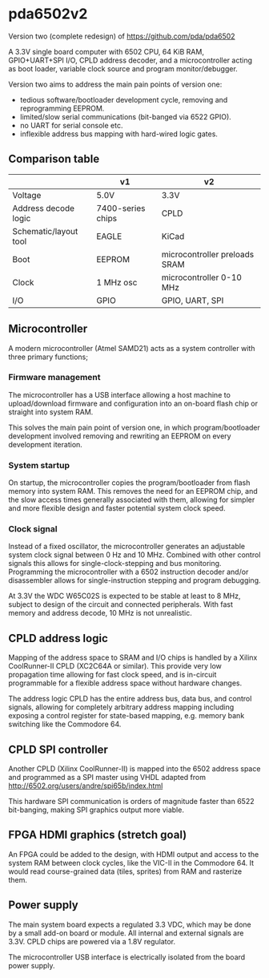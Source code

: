 pda6502v2
=========

Version two (complete redesign) of https://github.com/pda/pda6502

A 3.3V single board computer with 6502 CPU, 64 KiB RAM, GPIO+UART+SPI I/O, CPLD
address decoder, and a microcontroller acting as boot loader, variable clock
source and program monitor/debugger.

Version two aims to address the main pain points of version one:

* tedious software/bootloader development cycle, removing and reprogramming EEPROM.
* limited/slow serial communications (bit-banged via 6522 GPIO).
* no UART for serial console etc.
* inflexible address bus mapping with hard-wired logic gates.


Comparison table
----------------

|                       | v1                  | v2                             |
| --------------------- | ------------------- | ------------------------------ |
| Voltage               | 5.0V                | 3.3V                           |
| Address decode logic  | 7400-series chips   | CPLD                           |
| Schematic/layout tool | EAGLE               | KiCad                          |
| Boot                  | EEPROM              | microcontroller preloads SRAM  |
| Clock                 | 1 MHz osc           | microcontroller 0-10 MHz       |
| I/O                   | GPIO                | GPIO, UART, SPI                |


Microcontroller
---------------

A modern microcontroller (Atmel SAMD21) acts as a system controller with three
primary functions;

### Firmware management

The microcontroller has a USB interface allowing a host machine to
upload/download firmware and configuration into an on-board flash chip or
straight into system RAM.

This solves the main pain point of version one, in which program/bootloader
development involved removing and rewriting an EEPROM on every development
iteration.

### System startup

On startup, the microcontroller copies the program/bootloader from flash memory
into system RAM. This removes the need for an EEPROM chip, and the slow access
times generally associated with them, allowing for simpler and more flexible
design and faster potential system clock speed.

### Clock signal

Instead of a fixed oscillator, the microcontroller generates an adjustable
system clock signal between 0 Hz and 10 MHz. Combined with other control
signals this allows for single-clock-stepping and bus monitoring. Programming
the microcontroller with a 6502 instruction decoder and/or disassembler allows
for single-instruction stepping and program debugging.

At 3.3V the WDC W65C02S is expected to be stable at least to 8 MHz, subject to
design of the circuit and connected peripherals. With fast memory and address
decode, 10 MHz is not unrealistic.


CPLD address logic
------------------

Mapping of the address space to SRAM and I/O chips is handled by a Xilinx
CoolRunner-II CPLD (XC2C64A or similar).  This provide very low propagation
time allowing for fast clock speed, and is in-circuit programmable for a
flexible address space without hardware changes.

The address logic CPLD has the entire address bus, data bus, and control
signals, allowing for completely arbitrary address mapping including exposing a
control register for state-based mapping, e.g. memory bank switching like the
Commodore 64.


CPLD SPI controller
-------------------

Another CPLD (Xilinx CoolRunner-II) is mapped into the 6502 address space and
programmed as a SPI master using VHDL adapted from
http://6502.org/users/andre/spi65b/index.html

This hardware SPI communication is orders of magnitude faster than 6522
bit-banging, making SPI graphics output more viable.


FPGA HDMI graphics (stretch goal)
---------------------------------

An FPGA could be added to the design, with HDMI output and access to the system
RAM between clock cycles, like the VIC-II in the Commodore 64. It would read
course-grained data (tiles, sprites) from RAM and rasterize them.


Power supply
------------

The main system board expects a regulated 3.3 VDC, which may be done by a small
add-on board or module. All internal and external signals are 3.3V. CPLD chips
are powered via a 1.8V regulator.

The microcontroller USB interface is electrically isolated from the board power
supply.
